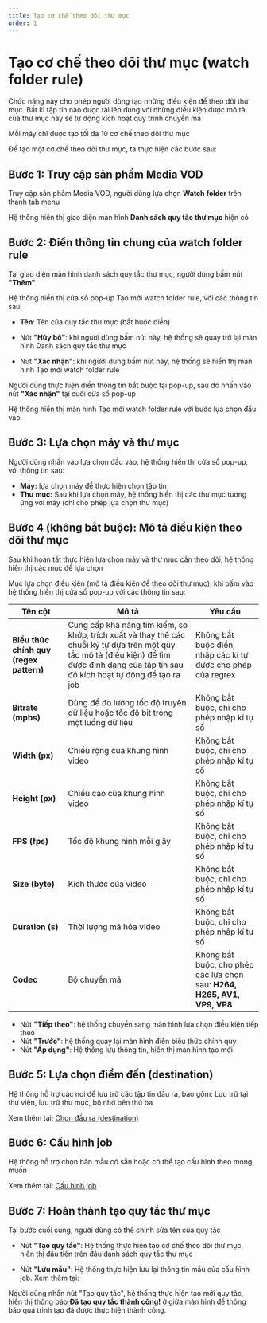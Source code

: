 ```yaml
---
title: Tạo cơ chế theo dõi thư mục
order: 1
---
```


# Tạo cơ chế theo dõi thư mục (watch folder rule)

Chức năng này cho phép người dùng tạo những điều kiện để theo dõi thư mục. Bất kì tập tin nào được tải lên đúng với những điều kiện được mô tả của thư mục này sẽ tự động kích hoạt quy trình chuyển mã

Mỗi máy chỉ được tạo tối đa 10 cơ chế theo dõi thư mục

Để tạo một cơ chế theo dõi thư mục, ta thực hiện các bước sau:

## **Bước 1:** Truy cập sản phẩm Media VOD

Truy cập sản phẩm Media VOD, người dùng lựa chọn **Watch folder** trên thanh tab menu

Hệ thống hiển thị giao diện màn hình **Danh sách quy tắc thư mục** hiện có

## **Bước 2:** Điền thông tin chung của watch folder rule

Tại giao diện màn hình danh sách quy tắc thư mục, người dùng bấm nút **"Thêm"**

Hệ thống hiển thị cửa sổ pop-up Tạo mới watch folder rule, với các thông tin sau:

- **Tên**: Tên của quy tắc thư mục (bắt buộc điền)
- Nút **"Hủy bỏ"**: khi người dùng bấm nút này, hệ thống sẽ quay trở lại màn hình Danh sách quy tắc thư mục

- Nút **"Xác nhận"**: khi người dùng bấm nút này, hệ thống sẽ hiển thị màn hình Tạo mới watch folder rule

Người dùng thực hiện điền thông tin bắt buộc tại pop-up, sau đó nhấn vào nút **"Xác nhận"** tại cuối cửa sổ pop-up

Hệ thống hiển thị màn hình Tạo mới watch folder rule với bước lựa chọn đầu vào 

## **Bước 3:** Lựa chọn máy và thư mục

Người dùng nhấn vào lựa chọn đầu vào, hệ thống hiển thị cửa sổ pop-up, với thông tin sau:

- **Máy:** lựa chọn máy để thực hiện chọn tập tin
- **Thư mục:** Sau khi lựa chọn máy, hệ thống hiển thị các thư mục tương ứng với máy (chỉ cho phép lựa chọn thư mục)

## **Bước 4 (không bắt buộc):** Mô tả điều kiện theo dõi thư mục

Sau khi hoàn tất thực hiện lựa chọn máy và thư mục cần theo dõi, hệ thống hiển thị các mục để lựa chọn

Mục lựa chọn điều kiện (mô tả điều kiện để theo dõi thư mục), khi bấm vào hệ thống hiển thị cửa sổ pop-up với các thông tin sau:

| **Tên cột**                         | **Mô tả**                                                    | **Yêu cầu**                                                  |
| ----------------------------------- | ------------------------------------------------------------ | ------------------------------------------------------------ |
| **Biểu thức chính quy (regex pattern)** | Cung cấp khả năng tìm kiếm, so khớp, trích xuất và thay thế các chuỗi ký tự dựa trên một quy tắc mô tả (điều kiện) để tìm được định dạng của tập tin sau đó kích hoạt tự động để tạo ra job | Không bắt buộc điền, nhập các kí tự được cho phép của regrex |
| **Bitrate (mpbs)**                      | Dùng để đo lường tốc độ truyền dữ liệu hoặc tốc độ bit trong một luồng dữ liệu | Không bắt buộc, chỉ cho phép nhập  kí tự số                  |
| **Width (px)**                          | Chiều rộng của khung hình video                              | Không bắt buộc, chỉ cho phép nhập  kí tự số                  |
| **Height (px)**                        | Chiều cao của khung hình video                               | Không bắt buộc, chỉ cho phép nhập  kí tự số                  |
| **FPS (fps)**                           | Tốc độ khung hình mỗi giây                                   | Không bắt buộc, chỉ cho phép nhập  kí tự số                  |
| **Size (byte)**                         | Kích thước của video                                         | Không bắt buộc, chỉ cho phép nhập  kí tự số                  |
| **Duration (s)**                        | Thời lượng mã hóa video                                      | Không bắt buộc, chỉ cho phép nhập  kí tự số                  |
| **Codec**                               | Bộ chuyển mã                                                 | Không bắt buộc, cho phép các lựa chọn sau: **H264, H265, AV1, VP9, VP8** |

- Nút **"Tiếp theo"**: hệ thống chuyển sang màn hình lựa chọn điều kiện tiếp theo
- Nút **"Trước"**: hệ thống quay lại màn hình điền biểu thức chính quy
- Nút **"Áp dụng"**: Hệ thống lưu thông tin, hiển thị màn hình tạo mới

## Bước 5: Lựa chọn điểm đến (destination)

Hệ thống hỗ trợ các nơi để lưu trữ các tập tin đầu ra, bao gồm: Lưu trữ tại thư viện, lưu trữ thư mục, bộ nhớ bên thứ ba

Xem thêm tại: [Chọn đầu ra (destination)](../b-job-management/1-create-job.md#bước-3-chọn-đầu-ra-destination)

## Bước 6: Cấu hình job

Hệ thống hỗ trợ chọn bản mẫu có sẵn hoặc có thể tạo cấu hình theo mong muốn

Xem thêm tại: [Cấu hình job](../b-job-management/1-create-job.md#bước-4-cấu-hình-job)

## Bước 7: Hoàn thành tạo quy tắc thư mục

Tại bước cuối cùng, người dùng có thể chỉnh sửa tên của quy tắc

- Nút **"Tạo quy tắc"**: Hệ thống thực hiện tạo cơ chế theo dõi thư mục, hiển thị đầu tiên trên đầu danh sách quy tắc thư mục

- Nút **"Lưu mẫu"**: Hệ thống thực hiện lưu lại thông tin mẫu của cấu hình job. Xem thêm tại: 

Người dùng nhấn nút "Tạo quy tắc", hệ thống thực hiện tạo mới quy tắc, hiển thị thông báo **Đã tạo quy tắc thành công!** ở giữa màn hình để thông báo quá trình tạo đã được thực hiện thành công.
